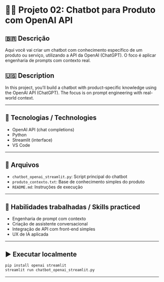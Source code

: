 # 🤖💬 Projeto 02: Chatbot para Produto com OpenAI API

## 🇧🇷 Descrição

Aqui você vai criar um chatbot com conhecimento específico de um produto ou serviço, utilizando a API da OpenAI (ChatGPT). O foco é aplicar engenharia de prompts com contexto real.

## 🇺🇸 Description

In this project, you’ll build a chatbot with product-specific knowledge using the OpenAI API (ChatGPT). The focus is on prompt engineering with real-world context.

---

## 🚀 Tecnologias / Technologies

- OpenAI API (chat completions)
- Python
- Streamlit (interface)
- VS Code

---

## 📂 Arquivos

- `chatbot_openai_streamlit.py`: Script principal do chatbot
- `produto_contexto.txt`: Base de conhecimento simples do produto
- `README.md`: Instruções de execução

---

## 📌 Habilidades trabalhadas / Skills practiced

- Engenharia de prompt com contexto
- Criação de assistente conversacional
- Integração de API com front-end simples
- UX de IA aplicada

---

## ▶️ Executar localmente

```bash
pip install openai streamlit
streamlit run chatbot_openai_streamlit.py
```

---
